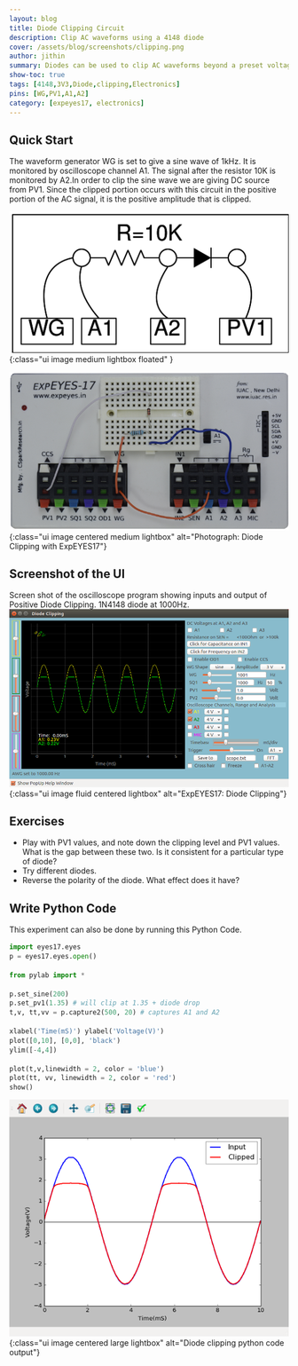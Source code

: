 ```yaml
---
layout: blog
title: Diode Clipping Circuit
description: Clip AC waveforms using a 4148 diode
cover: /assets/blog/screenshots/clipping.png
author: jithin
summary: Diodes can be used to clip AC waveforms beyond a preset voltage. You will need the waveform generators and oscilloscope of ExpEYES, as well as a voltage output(PV1). and a diode.
show-toc: true
tags: [4148,3V3,Diode,clipping,Electronics]
pins: [WG,PV1,A1,A2]
category: [expeyes17, electronics]
---
```



## Quick Start

The waveform generator WG is set to give a sine wave of 1kHz. 
It is monitored by oscilloscope channel A1.
The signal after the resistor 10K is monitored by A2.In order to clip the sine wave we are giving DC source from PV1.
Since the clipped portion occurs with this circuit in the positive portion of the AC signal, it is the positive amplitude that is clipped.

![](/assets/blog/schematics/clipping.png){:class="ui image medium lightbox floated" }

![](/assets/blog/photographs/clipping.png){:class="ui image centered medium lightbox" alt="Photograph: Diode Clipping with ExpEYES17"}

<div class="ui clearing divider"></div>

## Screenshot of the UI

Screen shot of the oscilloscope program showing inputs and output of Positive Diode Clipping.  1N4148 diode at 1000Hz.
![](/assets/blog/screenshots/clipping.png){:class="ui image fluid centered lightbox" alt="ExpEYES17: Diode Clipping"}

## Exercises

+ Play with PV1 values, and note down the clipping level and PV1 values. What is the gap between these two. Is it consistent for a particular type of diode?
+ Try different diodes.
+ Reverse the polarity of the diode. What effect does it have?

## Write Python Code

This experiment can also be done by running this Python Code.

```python
import eyes17.eyes
p = eyes17.eyes.open()

from pylab import *

p.set_sine(200)
p.set_pv1(1.35) # will clip at 1.35 + diode drop 
t,v, tt,vv = p.capture2(500, 20) # captures A1 and A2

xlabel('Time(mS)') ylabel('Voltage(V)')
plot([0,10], [0,0], 'black')
ylim([-4,4])

plot(t,v,linewidth = 2, color = 'blue')
plot(tt, vv, linewidth = 2, color = 'red') 
show()
```

![](/assets/blog/screenshots/clipping3.png){:class="ui image centered large lightbox" alt="Diode clipping python code output"}

